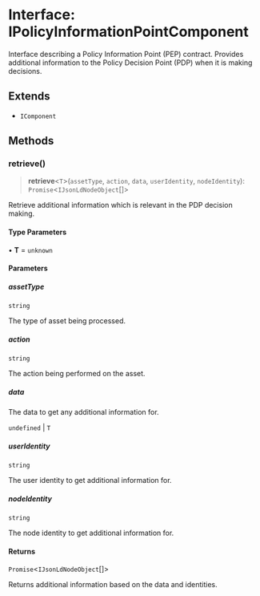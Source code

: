 # Interface: IPolicyInformationPointComponent

Interface describing a Policy Information Point (PEP) contract.
Provides additional information to the Policy Decision Point (PDP) when
it is making decisions.

## Extends

- `IComponent`

## Methods

### retrieve()

> **retrieve**\<`T`\>(`assetType`, `action`, `data`, `userIdentity`, `nodeIdentity`): `Promise`\<`IJsonLdNodeObject`[]\>

Retrieve additional information which is relevant in the PDP decision making.

#### Type Parameters

• **T** = `unknown`

#### Parameters

##### assetType

`string`

The type of asset being processed.

##### action

`string`

The action being performed on the asset.

##### data

The data to get any additional information for.

`undefined` | `T`

##### userIdentity

`string`

The user identity to get additional information for.

##### nodeIdentity

`string`

The node identity to get additional information for.

#### Returns

`Promise`\<`IJsonLdNodeObject`[]\>

Returns additional information based on the data and identities.
